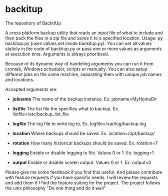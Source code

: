 # backitup
The repository of BackItUp

A cross platform backup utility that reads an input file of what to include and then pack the files in a zip file and saves it to a specified location. Usage: py backitup.py (uses values set inside backitup.py). You can set all values staticly in the code of backitup.py or pass one or more values as arguments at execution time. Arguments is always prioritised.

Because of its dynamic way of handeling arguments you can run it from crontab, Windows scheduler, scripts or manually. You can also setup different jobs on the same machine, separating them with unique job names and locations.

Accepted arguments are:
* **jobname**   The name of the backup instance. Ex. jobname=MyHomeDir

* **listfile**  The list file the specifies what to backup. Ex. listfile=/etc/backup_list_file

* **logfile**   The log file to write log to. Ex. logfile=/var/log/backup.log

* **location**  Where backups should be saved. Ex. location=/opt/backup/

* **rotation**  How many historical backups should be saved. Ex. rotation=7 

* **logging**   Enable or disable logging to file. Values 0 or 1. Ex. logging=1

* **output**    Enable or disable screen output. Values 0 or 1. Ex. output=0

Please give me some feedback if you find this useful. And please contribute with feature requests if you have specific needs. I will review the requests and add them if I find the feature suiting for the project. The project follows the unix philosophy "Do one thing and do it well"

